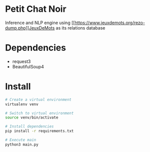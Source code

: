 # Petit Chat Noir
Inference and NLP engine using [[https://www.jeuxdemots.org/rezo-dump.php]]JeuxDeMots as its relations database

# Dependencies

- request3
- BeautifulSoup4

# Install

```sh
# Create a virtual environment
virtualenv venv 

# Switch to virtual environment
source venv/bin/activate

# Install dependencies 
pip install -r requirements.txt

# Execute main
python3 main.py
```

